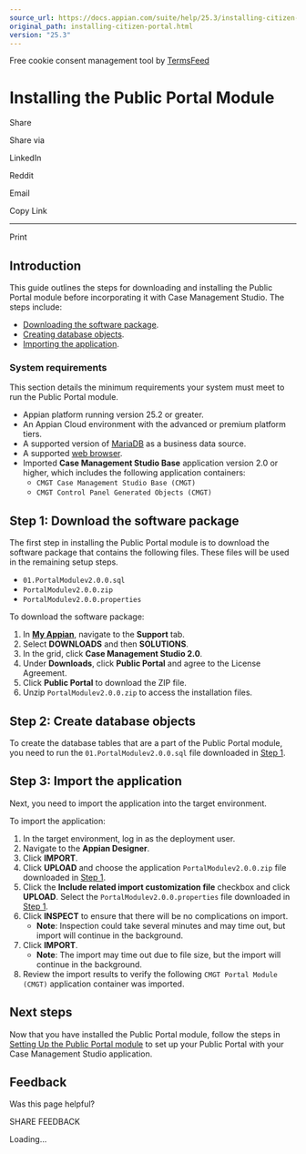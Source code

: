 ```yaml
---
source_url: https://docs.appian.com/suite/help/25.3/installing-citizen-portal.html
original_path: installing-citizen-portal.html
version: "25.3"
---
```


Free cookie consent management tool by [TermsFeed](https://www.termsfeed.com/)

# Installing the Public Portal Module

Share

Share via

LinkedIn

Reddit

Email

Copy Link

* * *

Print

## Introduction

This guide outlines the steps for downloading and installing the Public Portal module before incorporating it with Case Management Studio. The steps include:

-   [Downloading the software package](#step-1-download-the-software-package).
-   [Creating database objects](#step-2-create-database-objects).
-   [Importing the application](#step-3-import-the-application).

### System requirements

This section details the minimum requirements your system must meet to run the Public Portal module.

-   Appian platform running version 25.2 or greater.
-   An Appian Cloud environment with the advanced or premium platform tiers.
-   A supported version of [MariaDB](System_Requirements.html#databases) as a business data source.
-   A supported [web browser](System_Requirements.html#web-browsers).
-   Imported **Case Management Studio Base** application version 2.0 or higher, which includes the following application containers:
    -   `CMGT Case Management Studio Base (CMGT)`
    -   `CMGT Control Panel Generated Objects (CMGT)`

## Step 1: Download the software package

The first step in installing the Public Portal module is to download the software package that contains the following files. These files will be used in the remaining setup steps.

-   `01.PortalModulev2.0.0.sql`
-   `PortalModulev2.0.0.zip`
-   `PortalModulev2.0.0.properties`

To download the software package:

1.  In **[My Appian](https://forum.appian.com/suite/sites/myappian/page/support)**, navigate to the **Support** tab.
2.  Select **DOWNLOADS** and then **SOLUTIONS**.
3.  In the grid, click **Case Management Studio 2.0**.
4.  Under **Downloads**, click **Public Portal** and agree to the License Agreement.
5.  Click **Public Portal** to download the ZIP file.
6.  Unzip `PortalModulev2.0.0.zip` to access the installation files.

## Step 2: Create database objects

To create the database tables that are a part of the Public Portal module, you need to run the `01.PortalModulev2.0.0.sql` file downloaded in [Step 1](#step-1-download-the-software-package).

## Step 3: Import the application

Next, you need to import the application into the target environment.

To import the application:

1.  In the target environment, log in as the deployment user.
2.  Navigate to the **Appian Designer**.
3.  Click **IMPORT**.
4.  Click **UPLOAD** and choose the application `PortalModulev2.0.0.zip` file downloaded in [Step 1](#step-1-download-the-software-package).
5.  Click the **Include related import customization file** checkbox and click **UPLOAD**. Select the `PortalModulev2.0.0.properties` file downloaded in [Step 1](#step-1-download-the-software-package).
6.  Click **INSPECT** to ensure that there will be no complications on import.
    -   **Note**: Inspection could take several minutes and may time out, but import will continue in the background.
7.  Click **IMPORT**.
    -   **Note**: The import may time out due to file size, but the import will continue in the background.
8.  Review the import results to verify the following `CMGT Portal Module (CMGT)` application container was imported.

## Next steps

Now that you have installed the Public Portal module, follow the steps in [Setting Up the Public Portal module](setting-up-citizen-portal.html) to set up your Public Portal with your Case Management Studio application.

## Feedback

Was this page helpful?

SHARE FEEDBACK

Loading...